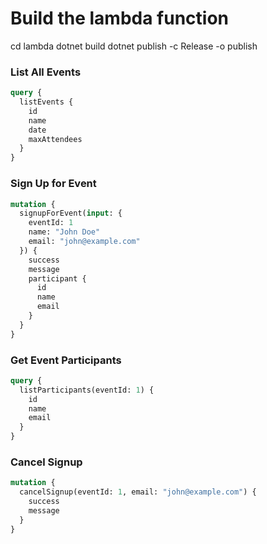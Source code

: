 # Build the lambda function

cd lambda
dotnet build
dotnet publish -c Release -o publish

 
### List All Events
```graphql
query {
  listEvents {
    id
    name
    date
    maxAttendees
  }
}
```

### Sign Up for Event
```graphql
mutation {
  signupForEvent(input: {
    eventId: 1
    name: "John Doe"
    email: "john@example.com"
  }) {
    success
    message
    participant {
      id
      name
      email
    }
  }
}
```

### Get Event Participants
```graphql
query {
  listParticipants(eventId: 1) {
    id
    name
    email
  }
}
```

### Cancel Signup
```graphql
mutation {
  cancelSignup(eventId: 1, email: "john@example.com") {
    success
    message
  }
}
```